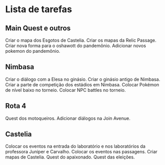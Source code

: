 # Lista de tarefas

## Main Quest e outros

Criar o mapa dos Esgotos de Castelia.
Criar os mapas da Relic Passage.
Criar nova forma para o oshawott do pandemônio.
Adicionar novos pokemon do pandemônio.

## Nimbasa

Criar o diálogo com a Elesa no ginásio.
Criar o ginásio antigo de Nimbasa.
Criar a parte de competição dos estádios em Nimbasa.
Colocar Pokémon de nível baixo no torneio.
Colocar NPC battles no torneio.

## Rota 4

Quest dos motoqueiros.
Adicionar diálogos na Join Avenue.

## Castelia

Colocar os eventos na entrada do laboratório e nos laboratórios da professora Juniper e Carvalho.
Colocar os eventos nas passagens.
Criar mapas de Castelia.
Quest do apaixonado.
Quest das eleições.
